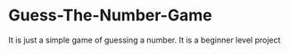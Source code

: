 # Guess-The-Number-Game
It is just a simple game of guessing a number. It is a beginner level project
